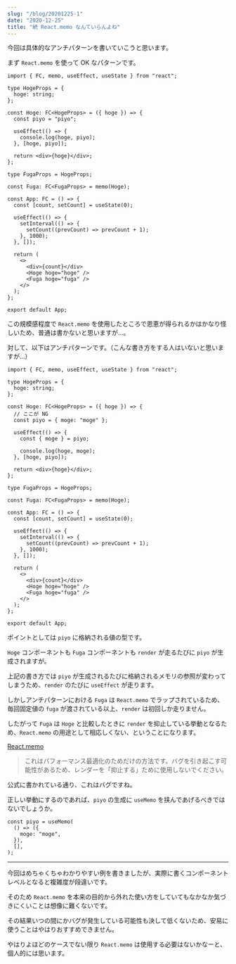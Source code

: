 ```yaml
---
slug: "/blog/20201225-1"
date: "2020-12-25"
title: "続 React.memo なんていらんよね"
---
```


今回は具体的なアンチパターンを書いていこうと思います。

まず `React.memo` を使って OK なパターンです。

```tsx
import { FC, memo, useEffect, useState } from "react";

type HogeProps = {
  hoge: string;
};

const Hoge: FC<HogeProps> = ({ hoge }) => {
  const piyo = "piyo";

  useEffect(() => {
    console.log(hoge, piyo);
  }, [hoge, piyo]);

  return <div>{hoge}</div>;
};

type FugaProps = HogeProps;

const Fuga: FC<FugaProps> = memo(Hoge);

const App: FC = () => {
  const [count, setCount] = useState(0);

  useEffect(() => {
    setInterval(() => {
      setCount((prevCount) => prevCount + 1);
    }, 1000);
  }, []);

  return (
    <>
      <div>{count}</div>
      <Hoge hoge="hoge" />
      <Fuga hoge="fuga" />
    </>
  );
};

export default App;
```

この規模感程度で `React.memo` を使用したところで恩恵が得られるかはかなり怪しいため、普通は書かないと思いますが…。

対して、以下はアンチパターンです。（こんな書き方をする人はいないと思いますが…）

```tsx
import { FC, memo, useEffect, useState } from "react";

type HogeProps = {
  hoge: string;
};

const Hoge: FC<HogeProps> = ({ hoge }) => {
  // ここが NG
  const piyo = { moge: "moge" };

  useEffect(() => {
    const { moge } = piyo;

    console.log(hoge, moge);
  }, [hoge, piyo]);

  return <div>{hoge}</div>;
};

type FugaProps = HogeProps;

const Fuga: FC<FugaProps> = memo(Hoge);

const App: FC = () => {
  const [count, setCount] = useState(0);

  useEffect(() => {
    setInterval(() => {
      setCount((prevCount) => prevCount + 1);
    }, 1000);
  }, []);

  return (
    <>
      <div>{count}</div>
      <Hoge hoge="hoge" />
      <Fuga hoge="fuga" />
    </>
  );
};

export default App;
```

ポイントとしては `piyo` に格納される値の型です。

`Hoge` コンポーネントも `Fuga` コンポーネントも `render` が走るたびに `piyo` が生成されますが。

上記の書き方では `piyo` が生成されるたびに格納されるメモリの参照が変わってしまうため、`render` のたびに `useEffect` が走ります。

しかしアンチパターンにおける `Fuga` は `React.memo` でラップされているため、毎回固定値の `fuga` が渡されている以上、`render` は初回しか走りません。

したがって `Fuga` は `Hoge` と比較したときに `render` を抑止している挙動となるため、`React.memo` の用途として相応しくない、ということになります。

[React.memo](https://ja.reactjs.org/docs/react-api.html#reactmemo)

> これはパフォーマンス最適化のためだけの方法です。バグを引き起こす可能性があるため、レンダーを「抑止する」ために使用しないでください。

公式に書かれている通り、これはバグですね。

正しい挙動にするのであれば、`piyo` の生成に `useMemo` を挟んであげるべきではないでしょうか。

```tsx
const piyo = useMemo(
  () => ({
    moge: "moge",
  }),
  [],
);
```

---

今回はめちゃくちゃわかりやすい例を書きましたが、実際に書くコンポーネントレベルとなると複雑度が段違いです。

そのため `React.memo` を本来の目的から外れた使い方をしていてもなかなか気づきにくいことは想像に難くないです。

その結果いつの間にかバグが発生している可能性も決して低くないため、安易に使うことはやはりおすすめできません。

やはりよほどのケースでない限り `React.memo` は使用する必要はないかなーと、個人的には思います。
